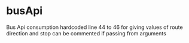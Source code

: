 # busApi
Bus Api consumption
hardcoded line 44 to 46 for giving values of route direction and stop
can be commented if passing from arguments
